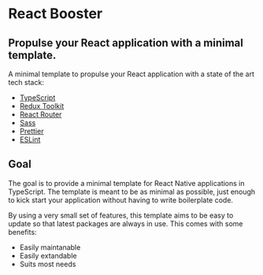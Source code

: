 # React Booster
## Propulse your React application with a minimal template.

A minimal template to propulse your React application with a state of the art tech stack:
* [TypeScript](https://www.typescriptlang.org/)
* [Redux Toolkit](https://redux-toolkit.js.org/)
* [React Router](https://reactrouter.com/)
* [Sass](https://sass-lang.com/)
* [Prettier](https://prettier.io/)
* [ESLint](https://eslint.org/)

## Goal
The goal is to provide a minimal template for React Native applications in TypeScript. The template is meant to be as minimal as possible, just enough to kick start your application without having to write boilerplate code.

By using a very small set of features, this template aims to be easy to update so that latest packages are always in use. This comes with some benefits:
* Easily maintanable
* Easily extandable
* Suits most needs